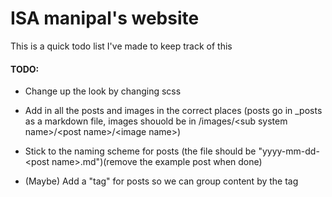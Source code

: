 # ISA manipal's website

This is a quick todo list I've made to keep track of this

#### TODO:
 - Change up the look by changing scss
 - Add in all the posts and images in the correct places (posts go in \_posts as a markdown file, images shouold be in /images/\<sub system name\>/\<post name\>/\<image name\>)
 - Stick to the naming scheme for posts (the file should be "yyyy-mm-dd-\<post name\>.md")(remove the example post when done)

 
 - (Maybe) Add a "tag" for posts so we can group content by the tag 
